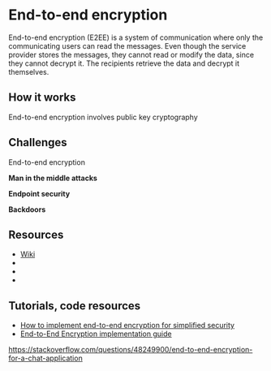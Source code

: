 

# End-to-end encryption

End-to-end encryption (E2EE) is a system of communication where only the communicating users can read the messages. Even though the service provider stores the messages, they cannot read or modify the data, since they cannot decrypt it. The recipients retrieve the data and decrypt it themselves.

## How it works

End-to-end encryption involves public key cryptography


## Challenges

End-to-end encryption 

**Man in the middle attacks**

**Endpoint security**

**Backdoors**

## Resources
- [Wiki](https://en.wikipedia.org/wiki/End-to-end_encryption)
- [](https://protonmail.com/blog/what-is-end-to-end-encryption/)
- [](https://squareup.com/us/en/townsquare/end-to-end-encryption)
- [](https://www.geeksforgeeks.org/what-is-e2eeend-to-end-encryption/)

## Tutorials, code resources
- [How to implement end-to-end encryption for simplified security](https://virgilsecurity.com/blog/simplified-firebase-sdk)
- [End-to-End Encryption implementation guide](https://matrix.org/docs/guides/end-to-end-encryption-implementation-guide)


https://stackoverflow.com/questions/48249900/end-to-end-encryption-for-a-chat-application